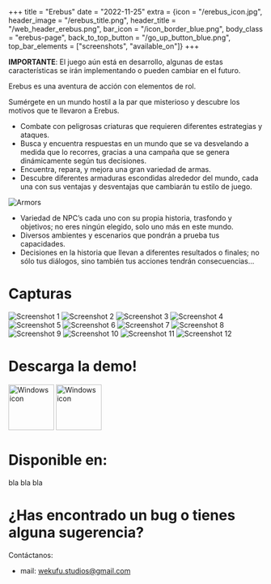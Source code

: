 +++
title = "Erebus"
date = "2022-11-25"
extra = {icon = "/erebus_icon.jpg", header_image = "/erebus_title.png", header_title = "/web_header_erebus.png", bar_icon = "/icon_border_blue.png", body_class = "erebus-page", back_to_top_button = "/go_up_button_blue.png", top_bar_elements = ["screenshots", "available_on"]}
+++

**IMPORTANTE**: El juego aún está en desarrollo, algunas de estas características se irán implementando o pueden cambiar en el futuro.

Erebus es una aventura de acción con elementos de rol.

Sumérgete en un mundo hostil a la par que misterioso y descubre los motivos que te llevaron a Erebus.

- Combate con peligrosas criaturas que requieren diferentes estrategias y ataques.
- Busca y encuentra respuestas en un mundo que se va desvelando a medida que lo recorres, gracias a una campaña que se genera dinámicamente según tus decisiones.
- Encuentra, repara, y mejora una gran variedad de armas.
- Descubre diferentes armaduras escondidas alrededor del mundo, cada una con sus ventajas y desventajas que cambiarán tu estilo de juego.

![Armors](armors.gif)

- Variedad de NPC’s cada uno con su propia historia, trasfondo y objetivos; no eres ningún elegido, solo uno más en este mundo.
- Diversos ambientes y escenarios que pondrán a prueba tus capacidades.
- Decisiones en la historia que llevan a diferentes resultados o finales; no sólo tus diálogos, sino también tus acciones tendrán consecuencias...

# Capturas

<div class="image-grid">
    <img src="screenshots/01.jpg" alt="Screenshot 1">
    <img src="screenshots/02.jpg" alt="Screenshot 2">
    <img src="screenshots/03.jpg" alt="Screenshot 3">
    <img src="screenshots/04.jpg" alt="Screenshot 4">
    <img src="screenshots/05.jpg" alt="Screenshot 5">
    <img src="screenshots/06.jpg" alt="Screenshot 6">
    <img src="screenshots/07.jpg" alt="Screenshot 7">
    <img src="screenshots/08.jpg" alt="Screenshot 8">
    <img src="screenshots/09.jpg" alt="Screenshot 9">
    <img src="screenshots/10.jpg" alt="Screenshot 10">
    <img src="screenshots/11.jpg" alt="Screenshot 11">
    <img src="screenshots/12.jpg" alt="Screenshot 12">
</div>


# Descarga la demo!

<div class="horizontal-container wrap" style="gap: 70px;">
    <a href="/demo/Erebus-demo-0.1.0.0-Windows.zip" download><img src="/icons/windows.svg" alt="Windows icon" width="90px"></a>
    <a href="/demo/Erebus-demo-0.1.0.0-Windows.zip" download><img src="/icons/linux.svg" alt="Windows icon" width="90px"></a>
</div>


# Disponible en:

bla bla bla


# ¿Has encontrado un bug o tienes alguna sugerencia?

Contáctanos:
- mail: [wekufu.studios@gmail.com](mailto:wekufu.studios@gmail.com)